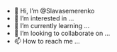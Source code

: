- 👋 Hi, I’m @Slavasemerenko
- 👀 I’m interested in ...
- 🌱 I’m currently learning ...
- 💞️ I’m looking to collaborate on ...
- 📫 How to reach me ...

<!---
Slavasemerenko/Slavasemerenko is a ✨ special ✨ repository because its `README.md` (this file) appears on your GitHub profile.
You can click the Preview link to take a look at your changes.
--->
